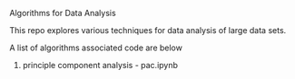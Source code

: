 Algorithms for Data Analysis

This repo explores various techniques for data analysis of large data sets.

A list of algorithms associated code are below

1. principle component analysis - pac.ipynb
